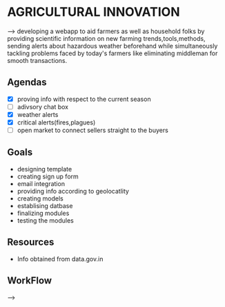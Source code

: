 # AGRICULTURAL INNOVATION

--> developing a webapp to aid farmers as well as household folks by providing scientific information on new farming trends,tools,methods,
sending alerts about hazardous weather beforehand while simultaneously tackling problems faced by today's farmers like eliminating 
middleman for smooth transactions.  


## Agendas

- [x] proving info with respect to the current season 
- [ ] adivsory chat box 
- [x] weather alerts 
- [x] critical alerts(fires,plagues) 
- [ ] open market to connect sellers straight to the buyers 

## Goals

* designing template
* creating sign up form
* email integration
* providing info according to geolocatlity
* creating models
* establising datbase
* finalizing modules
* testing the modules

## Resources

* Info obtained from data.gov.in 

## WorkFlow

--> 









































































